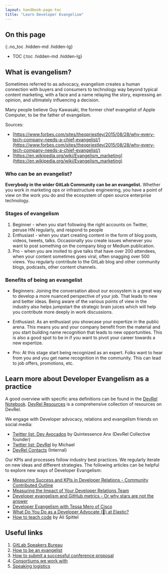 ```yaml
---
layout: handbook-page-toc
title: "Learn Developer Evangelism"
---
```


## On this page
{:.no_toc .hidden-md .hidden-lg}

- TOC
{:toc .hidden-md .hidden-lg}


## What is evangelism?
Sometimes referred to as advocacy, evangelism creates a human connection with buyers and consumers to technology way beyond typical content marketing, with a face and a name relaying the story, expressing an opinion, and ultimately influencing a decision. 

Many people believe Guy Kawasaki, the former chief evangelist of Apple Computer, to be the father of evangelism.

Sources: 
* [https://www.forbes.com/sites/theopriestley/2015/08/28/why-every-tech-company-needs-a-chief-evangelist/](https://www.forbes.com/sites/theopriestley/2015/08/28/why-every-tech-company-needs-a-chief-evangelist/)  
* [https://en.wikipedia.org/wiki/Evangelism_marketing](https://en.wikipedia.org/wiki/Evangelism_marketing)  

### Who can be an evangelist?

**Everybody in the wider GitLab Community can be an evangelist.** Whether you work in marketing ops or infrastructure engineering, you have a point of view on the work you do and the ecosystem of open source enterprise technology. 

### Stages of evangelism
1. Beginner - when you start following the right accounts on Twitter, peruse HN regularly, and respond to people
2. Enthusiast - when you start creating content in the form of blog posts, videos, tweets, talks. Occasionally you create issues whenever you want to post something on the company blog or Medium publication.
3. Pro - when you are invited to give talks that have over 200 attendees, when your content sometimes goes viral, often snagging over 500 views. You regularly contribute to the GitLab blog and other community blogs, podcasts, other content channels.

### Benefits of being an evangelist
* Beginners: Joining the conversation about our ecosystem is a great way to develop a more nuanced perspective of your job. That leads to new and better ideas. Being aware of the various points of view in the industry also helps jumpstart the strategic brain juices which will help you contribute more deeply in work discussions. 

* Enthusiast: As an enthusiast you showcase your expertize in the public arena. This means you and your company benefit from the material and you start building name recognition that leads to new opportunities. This is also a good spot to be in if you want to pivot your career towards a new expertize.

* Pro: At this stage start being recognized as an expert. Folks want to hear from you and you get name recognition in the community. This can lead to job offers, promotions, etc.


## <i class="fa fa-newspaper-o" aria-hidden="true"></i> Learn more about Developer Evangelism as a practice

A good overview with specific area definitions can be found in the [DevRel Notebook](https://github.com/konradsopala/devrel-notebook). [DevRel Resources](https://devrelresourc.es/) is a comprehensive collection of resources on DevRel.

We engage with Developer advocacy, relations and evangelism friends on social media:

- [Twitter list: Dev Avocados](https://twitter.com/i/lists/1012393598262874112/members) by Quintessence Anx (DevRel Collective founder)
- [Twitter list: DevRel](https://twitter.com/i/lists/1288789359865606145/members) by Michael
- [DevRel Contacts](https://docs.google.com/document/d/1ZX4BIwJTL0nVdkpRvLYDdk67jQfkRD_ErJWWHn-4KP8/edit) (Internal)

Our KPIs and processes follow industry best practices. We regularly iterate on new ideas and different strategies. The following articles can be helpful to explore new ways of Developer Evangelism:

- [Measuring Success and KPIs in Developer Relations - Community Contributed Outline](https://dev.to/tessamero/measuring-success-and-kpis-in-developer-relations-community-contributed-outline-1383)
- [Measuring the Impact of Your Developer Relations Team](https://openviewpartners.com/blog/measuring-the-impact-of-your-developer-relations-team/)
- [Developer evangelism and GitHub metrics - Or why stars are not the answer](https://devrel.net/strategy-and-metrics/developer-evangelism-github-metrics)
- [Developer Evangelism with Tessa Mero of Cisco](https://openchannel.io/blog/developer-evangelism-tessa-mero-cisco/)
- [What Do You Do as a Developer Advocate (🥑) at Elastic?](https://xeraa.net/blog/2020_what-do-you-do-as-a-developer-advocate-at-elastic/)
- [How to teach code](https://welearncode.com/teaching-code/) by Ali Spittel

## <i class="fa fa-external-link" aria-hidden="true"></i> Useful links

1. [GitLab Speakers Bureau](/handbook/marketing/community-relations/developer-evangelism/speakers-bureau/)
1. [How to be an evangelist](/handbook/marketing/community-relations/developer-evangelism/how-to-be-an-evangelist/)
1. [How to submit a successful conference proposal](/handbook/marketing/community-relations/developer-evangelism/writing-cfps/)
1. [Consortiums we work with](/handbook/marketing/community-relations/opensource-program/#consortium-memberships-and-sponsorships)
1. [Speaking logistics](/handbook/marketing/community-relations/developer-evangelism/speaking-logistics/)